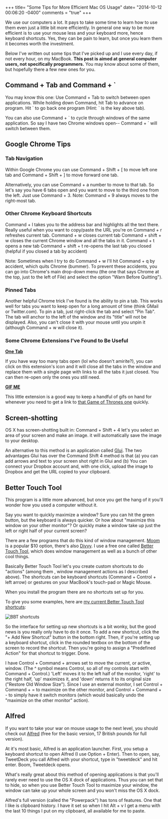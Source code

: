 +++
title= "Some Tips for More Efficient Mac OS Usage"
date= "2014-10-12 00:06:20 -0400"
comments = "true"
+++

We use our computers a lot. It pays to take some time to learn how to use them even just a little bit more efficiently. In general one way to be more efficient is to use your mouse less and your keyboard more, hence keyboard shortcuts. Yes, they can be pain to learn, but once you learn them it becomes worth the investment. 

Below I've written out some tips that I've picked up and I use every day, if not every hour, on my MacBook. **This post is aimed at general computer users, not specifically programmers.** You may know about some of them, but hopefully there a few new ones for you. 

<!-- more -->

## Command + Tab and Command + `

You may know this one: Use Command + Tab to switch between open applications. While holding down Command, hit Tab to advance on program. Hit \` to go back one program (Hint: \` is the key above tab). 

You can also use Command + \` to cycle through windows of the same application. So say I have two Chrome windows open-- Command + \` will switch between them. 

## Google Chrome Tips
 
### Tab Navigation

Within Google Chrome you can use Command + Shift + [ to move left one tab and Command + Shift + ] to move forward one tab. 

Alternatively, you can use Command + a number to move to that tab. So let's say you have 6 tabs open and you want to move to the third one from the left. Just use Command + 3. Note: Command + 9 always moves to the right-most tab. 

### Other Chrome Keyboard Shortcuts

Command + l takes you to the address bar and highlights all the text there. Really useful when you want to copy/paste the URL you're on
Command + r refreshes current tab.
Command + w closes current tab
Command + shift + w closes the current Chrome window and all the tabs in it. 
Command + t opens a new tab
Command + shift + t re-opens the last tab you closed (helpful if you closed a tab by accident)

Note: Sometimes when I try to do Command + w I'll hit Command + q by accident, which quits Chrome (bummer). To prevent these accidents, you can go into Chrome's main drop-down menu (the one that says Chrome at the top, just to the left of File) and select the option "Warn Before Quitting"). 

### Pinned Tabs

Another helpful Chrome trick I've found is the ability to pin a tab. This works well for tabs you want to keep open for a long amount of time (think GMail or Twitter.com). To pin a tab, just right-click the tab and select "Pin Tab". The tab will anchor to the left of the window and its "title" will not be displayed. Also, you can't close it with your mouse until you unpin it (although Command + w will close it).

### Some Chrome Extensions I've Found to Be Useful

**[One Tab](https://chrome.google.com/webstore/category/apps?hl=en)**

If you have way too many tabs open (lol who doesn't amirite?), you can click on this extension's icon and it will close all the tabs in the window and replace them with a single page with links to all the tabs it just closed. You can then re-open only the ones you still need. 

**[GIF ME](https://chrome.google.com/webstore/detail/gif-me/aeblbmdigihnlnnmoejhagmpihfjdaab?hl=en)**

This little extension is a good way to keep a handful of gifs on hand for whenever you need to get a link to [that Game of Thrones one](http://media3.giphy.com/media/4ylyJ7VFq39Mk/giphy.gif) quickly. 

## Screen-shotting 

OS X has screen-shotting built in: Command + Shift + 4 let's you select an area of your screen and make an image. it will automatically save the image to your desktop. 

An alternative to this method is an application called [Glui](http://glui.me/). The two advantages Glui has over the Command Shift 4 method is that (a) you can add arrows and text to your screen shot right in Glui and (b) You can connect your Dropbox account and, with one click, upload the image to Dropbox and get the URL copied to your clipboard. 

## Better Touch Tool

This program is a little more advanced, but once you get the hang of it you'll wonder how you used a computer without it. 

Say you want to quickly maximize a window? Sure you can hit the green button, but the keyboard is always quicker. Or how about "maximize this window on your other monitor"? Or quickly make a window take up just the left or right half of your current screen? 

There are a few programs that do this kind of window management. [Moom](http://manytricks.com/moom/) is a popular $10 option, there's also [Divvy](http://mizage.com/divvy/). I use a free one called [Better Touch Tool](http://www.boastr.net/), which does window management as well as a bunch of other cool things. 

Basically Better Touch Tool let's you create custom shortcuts to do "actions" (among them , window management actions as I described above). The shortcuts can be keyboard shortcuts (Command + Control + left arrow) or gestures on your MacBook's touch-pad or Magic Mouse. 

When you install the program there are no shortcuts set up for you. 
 
To give you some examples, here are [my current Better Touch Tool shortcuts](http://i.imgur.com/3k3bkeM.png):

![BBT shortcuts](http://i.imgur.com/3k3bkeM.png)

So the interface for setting up new shortcuts is a bit wonky, but the good news is you really only have to do it once. To add a new shortcut, click the "+ Add New Shortcut" button in the bottom right. Then, if you're setting up a keyboard shortcut, click in the rounded textbox on the bottom of the screen to record the shortcut. Then you're going to assign a "Predefined Action" for that shortcut to trigger. Done.

I have Control + Command + arrows set to move the current, or active, window. (The ^ symbol means Control, so all of my controls start with Command + Control.) 'Left' moves it to the left half of the monitor, 'right' to the right half, 'up' maximizes it, and 'down' returns it to its original size ("Restore Old Window Size"). Since I use an external monitor, I set Control + Command + = to maximize on the other monitor, and Control + Command + - to simply have it switch monitors (which would basically undo the "maximize on the other monitor" action).

## Alfred

If you want to take your war on mouse usage to the next level, you should check out [Alfred](http://www.alfredapp.com/) (free for the basic version, 17 British pounds for full version). 

At it's most basic, Alfred is an application launcher. First, you setup a keyboard shortcut to open Alfred (I use Option + Enter). Then to open, say, TweetDeck you call Alfred with your shortcut, type in "tweetdeck" and hit enter. Boom, Tweetdeck opens. 

What's really great about this method of opening applications is that you'll rarely ever need to use the OS X dock of applications. Thus you can set that to hide, so when you use Better Touch Tool to maximize your window, the window can take up your whole screen and you won't miss the OS X dock. 

Alfred's full version (called the "Powerpack") has tons of features. One that I like is clipboard history. I have it set so when I hit Alt + v I get a menu with the last 10 things I put on my clipboard, all available for me to paste. 
